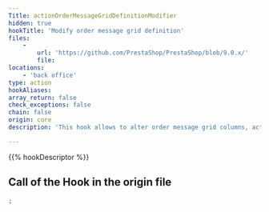 ```yaml
---
Title: actionOrderMessageGridDefinitionModifier
hidden: true
hookTitle: 'Modify order message grid definition'
files:
    -
        url: 'https://github.com/PrestaShop/PrestaShop/blob/9.0.x/'
        file: 
locations:
    - 'back office'
type: action
hookAliases: 
array_return: false
check_exceptions: false
chain: false
origin: core
description: 'This hook allows to alter order message grid columns, actions and filters'

---
```


{{% hookDescriptor %}}

## Call of the Hook in the origin file

```php
;
```
